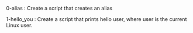 0-alias : Create a script that creates an alias

1-hello_you : Create a script that prints hello user, where user is the current Linux user.



